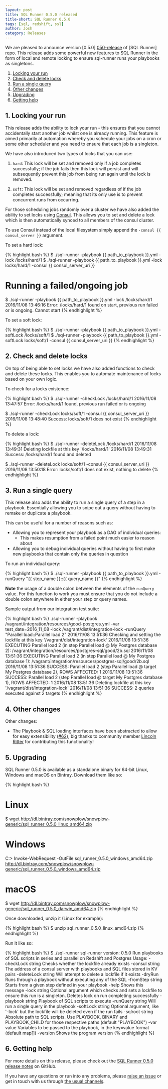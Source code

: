 ```yaml
---
layout: post
title: SQL Runner 0.5.0 released
title-short: SQL Runner 0.5.0
tags: [sql, redshift, ssl]
author: Josh
category: Releases
---
```


We are pleased to announce version [0.5.0] [050-release] of [SQL Runner] [repo]. This release adds some powerful new features to SQL Runner in the form of local and remote locking to ensure sql-runner runs your playbooks as singletons.

1. [Locking your run](/blog/2016/11/xx/sql-runner-0.5.0-released/#locking-your-run)
2. [Check and delete locks](/blog/2016/11/xx/sql-runner-0.5.0-released/#check-delete-locks)
3. [Run a single query](/blog/2016/11/xx/sql-runner-0.5.0-released/#run-single-query)
4. [Other changes](/blog/2016/11/xx/sql-runner-0.5.0-released/#other-changes)
5. [Upgrading](/blog/2016/11/xx/sql-runner-0.5.0-released/#upgrading)
6. [Getting help](/blog/2016/11/xx/sql-runner-0.5.0-released/#help)

<!--more-->

<h2 id="locking-your-run">1. Locking your run</h2>

This release adds the ability to lock your run - this ensures that you cannot accidentally start another job whilst one is already running.  This feature is aimed primarily at automation whereby you schedule your jobs on a cron or some other scheduler and you need to ensure that each job is a singleton.

We have also introduced two types of locks that you can use:

1. `hard`: This lock will be set and removed only if a job completes successfully; if the job fails then this lock will persist and will subsequently prevent this job from being run again until the lock is removed.

2. `soft`: This lock will be set and removed regardless of if the job completes successfully; meaning that its only use is to prevent concurrent runs from occurring.

For those scheduling jobs randomly over a cluster we have also added the ability to set locks using [Consul][consul].  This allows you to set and delete a lock which is then automatically synced to all members of the consul cluster.

To use Consul instead of the local filesystem simply append the `-consul {{ consul_server }}` argument.

To set a hard lock:

{% highlight bash %}
$ ./sql-runner -playbook {{ path_to_playbook }}.yml -lock /locks/hard/1
$ ./sql-runner -playbook {{ path_to_playbook }}.yml -lock locks/hard/1 -consul {{ consul_server_uri }}

# Running a failed/ongoing job

$ ./sql-runner -playbook {{ path_to_playbook }}.yml -lock /locks/hard/1
2016/11/08 13:46:16 Error: /locks/hard/1 found on start, previous run failed or is ongoing. Cannot start
{% endhighlight %}

To set a soft lock:

{% highlight bash %}
$ ./sql-runner -playbook {{ path_to_playbook }}.yml -softLock /locks/soft/1
$ ./sql-runner -playbook {{ path_to_playbook }}.yml -softLock locks/soft/1 -consul {{ consul_server_uri }}
{% endhighlight %}

<h2 id="check-delete-locks">2. Check and delete locks</h2>

On top of being able to set locks we have also added functions to check and delete these locks.  This enables you to automate maintenance of locks based on your own logic.

To check for a locks existence:

{% highlight bash %}
$ ./sql-runner -checkLock /locks/hard/1
2016/11/08 13:47:57 Error: /locks/hard/1 found, previous run failed or is ongoing

$ ./sql-runner -checkLock locks/soft/1 -consul {{ consul_server_uri }}
2016/11/08 13:48:40 Success: locks/soft/1 does not exist
{% endhighlight %}

To delete a lock:

{% highlight bash %}
$ ./sql-runner -deleteLock /locks/hard/1
2016/11/08 13:49:31 Deleting lockfile at this key '/locks/hard/1'
2016/11/08 13:49:31 Success: /locks/hard/1 found and deleted

$ ./sql-runner -deleteLock locks/soft/1 -consul {{ consul_server_uri }}
2016/11/08 13:50:18 Error: locks/soft/1 does not exist, nothing to delete
{% endhighlight %}

<h2 id="run-single-query">3. Run a single query</h2>

This release also adds the ability to run a single query of a step in a playbook.  Essentially allowing you to snipe out a query without having to remake or duplicate a playbook.

This can be useful for a number of reasons such as:

- Allowing you to represent your playbook as a DAG of individual queries:
  - This makes resumption from a failed point much easier to reason about
- Allowing you to debug individual queries without having to first make new playbooks that contain only the queries in question

To run an individual query:

{% highlight bash %}
$ ./sql-runner -playbook {{ path_to_playbook }}.yml -runQuery "{{ step_name }}::{{ query_name }}"
{% endhighlight %}

__Note__ the usage of a double colon between the elements of the `runQuery` value.  For this function to work you must ensure that you do not include a double colon anywhere in either your step or query names.

Sample output from our integration test suite:

{% highlight bash %}
./sql-runner -playbook /vagrant/integration/resources/good-postgres.yml -var test_date=2016_11_08 -lock /vagrant/dist/integration-lock -runQuery "Parallel load::Parallel load 2"
2016/11/08 13:51:36 Checking and setting the lockfile at this key '/vagrant/dist/integration-lock'
2016/11/08 13:51:36 EXECUTING Parallel load 2 (in step Parallel load @ My Postgres database 2): /vagrant/integration/resources/postgres-sql/good/2b.sql
2016/11/08 13:51:36 EXECUTING Parallel load 2 (in step Parallel load @ My Postgres database 1): /vagrant/integration/resources/postgres-sql/good/2b.sql
2016/11/08 13:51:36 SUCCESS: Parallel load 2 (step Parallel load @ target My Postgres database 2), ROWS AFFECTED: 1
2016/11/08 13:51:36 SUCCESS: Parallel load 2 (step Parallel load @ target My Postgres database 1), ROWS AFFECTED: 1
2016/11/08 13:51:36 Deleting lockfile at this key '/vagrant/dist/integration-lock'
2016/11/08 13:51:36 SUCCESS: 2 queries executed against 2 targets
{% endhighlight %}

<h2 id="other-changes">4. Other changes</h2>

Other changes:

- The Playbook & SQL loading interfaces have been abstracted to allow for easy extensibility ([#62][pull-62]), big thanks to community member [Lincoln Ritter][lritter] for contributing this functionality!

<h2 id="upgrading">5. Upgrading</h2>

SQL Runner 0.5.0 is available as a standalone binary for 64-bit Linux, Windows and macOS on Bintray. Download them like so:

{% highlight bash %}
# Linux
$ wget http://dl.bintray.com/snowplow/snowplow-generic/sql_runner_0.5.0_linux_amd64.zip

# Windows
C:\> Invoke-WebRequest -OutFile sql_runner_0.5.0_windows_amd64.zip http://dl.bintray.com/snowplow/snowplow-generic/sql_runner_0.5.0_windows_amd64.zip

# macOS
$ wget http://dl.bintray.com/snowplow/snowplow-generic/sql_runner_0.5.0_darwin_amd64.zip
{% endhighlight %}

Once downloaded, unzip it (Linux for example):

{% highlight bash %}
$ unzip sql_runner_0.5.0_linux_amd64.zip
{% endhighlight %}

Run it like so:

{% highlight bash %}
$ ./sql-runner
sql-runner version: 0.5.0
Run playbooks of SQL scripts in series and parallel on Redshift and Postgres
Usage:
  -checkLock string
      Checks whether the lockfile already exists
  -consul string
      The address of a consul server with playbooks and SQL files stored in KV pairs
  -deleteLock string
      Will attempt to delete a lockfile if it exists
  -dryRun
      Runs through a playbook without executing any of the SQL
  -fromStep string
      Starts from a given step defined in your playbook
  -help
      Shows this message
  -lock string
      Optional argument which checks and sets a lockfile to ensure this run is a singleton. Deletes lock on run completing successfully
  -playbook string
      Playbook of SQL scripts to execute
  -runQuery string
      Will run a single query in the playbook
  -softLock string
      Optional argument, like '-lock' but the lockfile will be deleted even if the run fails
  -sqlroot string
      Absolute path to SQL scripts. Use PLAYBOOK, BINARY and PLAYBOOK_CHILD for those respective paths (default "PLAYBOOK")
  -var value
      Variables to be passed to the playbook, in the key=value format (default map[])
  -version
      Shows the program version
{% endhighlight %}

<h2 id="help">6. Getting help</h2>

For more details on this release, please check out the [SQL Runner 0.5.0 release notes][050-release] on GitHub.

If you have any questions or run into any problems, please [raise an issue][issues] or get in touch with us through [the usual channels][talk-to-us].

[lritter]: https://github.com/lritter
[pull-62]: https://github.com/snowplow/sql-runner/pull/62

[consul]: https://www.consul.io/
[repo]: https://github.com/snowplow/sql-runner
[issues]: https://github.com/snowplow/sql-runner/issues
[050-release]: https://github.com/snowplow/sql-runner/releases/tag/0.5.0
[talk-to-us]: https://github.com/snowplow/snowplow/wiki/Talk-to-us
